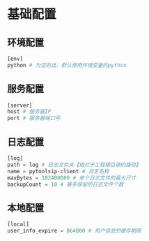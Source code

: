 # 基础配置

## 环境配置
```py
[env]
python # 为空的话，默认使用环境变量的python
```

## 服务配置
```py
[server]
host # 服务器IP
port # 服务器端口号
```

## 日志配置
```py
[log]
path = log # 日志文件夹【相对于工程根目录的路径】
name = pytoolsip-client # 日志名称
maxBytes = 102400000 # 单个日志文件的最大尺寸
backupCount = 10 # 最多保留的日志文件个数
```

## 本地配置
```py
[local]
user_info_expire = 864000 # 用户信息的缓存期限
```
